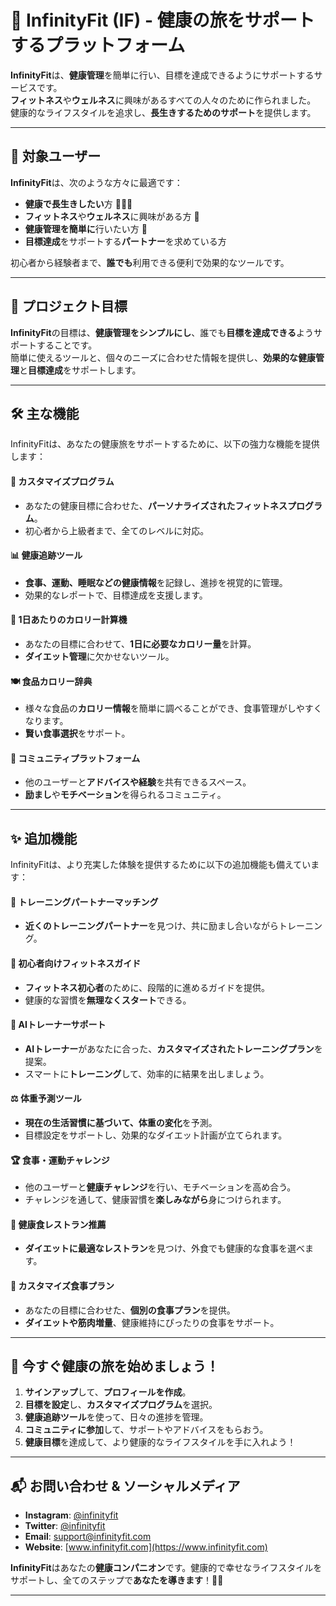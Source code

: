 # 🌟 InfinityFit (IF) - 健康の旅をサポートするプラットフォーム

**InfinityFit**は、**健康管理**を簡単に行い、目標を達成できるようにサポートするサービスです。  
**フィットネス**や**ウェルネス**に興味があるすべての人々のために作られました。  
健康的なライフスタイルを追求し、**長生きするためのサポート**を提供します。

---

## 🎯 **対象ユーザー**

**InfinityFit**は、次のような方々に最適です：

- **健康で長生きしたい**方 🏃‍♂️🌱
- **フィットネス**や**ウェルネス**に興味がある方 💪
- **健康管理を簡単に**行いたい方 📝
- **目標達成**をサポートする**パートナー**を求めている方

初心者から経験者まで、**誰でも**利用できる便利で効果的なツールです。

---

## 🚀 **プロジェクト目標**

**InfinityFit**の目標は、**健康管理をシンプルにし**、誰でも**目標を達成できる**ようサポートすることです。  
簡単に使えるツールと、個々のニーズに合わせた情報を提供し、**効果的な健康管理**と**目標達成**をサポートします。

---

## 🛠️ **主な機能**

InfinityFitは、あなたの健康旅をサポートするために、以下の強力な機能を提供します：

#### 💪 **カスタマイズプログラム**
- あなたの健康目標に合わせた、**パーソナライズされたフィットネスプログラム**。
- 初心者から上級者まで、全てのレベルに対応。

#### 📊 **健康追跡ツール**
- **食事、運動、睡眠などの健康情報**を記録し、進捗を視覚的に管理。
- 効果的なレポートで、目標達成を支援します。

#### 🍏 **1日あたりのカロリー計算機**
- あなたの目標に合わせて、**1日に必要なカロリー量**を計算。
- **ダイエット管理**に欠かせないツール。

#### 🍽️ **食品カロリー辞典**
- 様々な食品の**カロリー情報**を簡単に調べることができ、食事管理がしやすくなります。
- **賢い食事選択**をサポート。

#### 💬 **コミュニティプラットフォーム**
- 他のユーザーと**アドバイスや経験**を共有できるスペース。
- **励まし**や**モチベーション**を得られるコミュニティ。

---

## ✨ **追加機能**

InfinityFitは、より充実した体験を提供するために以下の追加機能も備えています：

#### 🤝 **トレーニングパートナーマッチング**
- **近くのトレーニングパートナー**を見つけ、共に励まし合いながらトレーニング。

#### 🏅 **初心者向けフィットネスガイド**
- **フィットネス初心者**のために、段階的に進めるガイドを提供。
- 健康的な習慣を**無理なくスタート**できる。

#### 🤖 **AIトレーナーサポート**
- **AIトレーナー**があなたに合った、**カスタマイズされたトレーニングプラン**を提案。
- スマートに**トレーニング**して、効率的に結果を出しましょう。

#### ⚖️ **体重予測ツール**
- **現在の生活習慣に基づいて、体重の変化**を予測。
- 目標設定をサポートし、効果的なダイエット計画が立てられます。

#### 🏆 **食事・運動チャレンジ**
- 他のユーザーと**健康チャレンジ**を行い、モチベーションを高め合う。
- チャレンジを通して、健康習慣を**楽しみながら**身につけられます。

#### 🍴 **健康食レストラン推薦**
- **ダイエットに最適なレストラン**を見つけ、外食でも健康的な食事を選べます。

#### 🥗 **カスタマイズ食事プラン**
- あなたの目標に合わせた、**個別の食事プラン**を提供。
- **ダイエットや筋肉増量**、健康維持にぴったりの食事をサポート。

---

## 📲 **今すぐ健康の旅を始めましょう！**

1. **サインアップ**して、**プロフィールを作成**。
2. **目標を設定**し、**カスタマイズプログラム**を選択。
3. **健康追跡ツール**を使って、日々の進捗を管理。
4. **コミュニティに参加**して、サポートやアドバイスをもらおう。
5. **健康目標**を達成して、より健康的なライフスタイルを手に入れよう！

---

## 📬 **お問い合わせ & ソーシャルメディア**

- **Instagram**: [@infinityfit](https://www.instagram.com/infinityfit)
- **Twitter**: [@infinityfit](https://twitter.com/infinityfit)
- **Email**: [support@infinityfit.com](mailto:support@infinityfit.com)
- **Website**: [www.infinityfit.com](https://www.infinityfit.com)

**InfinityFit**はあなたの**健康コンパニオン**です。健康的で幸せなライフスタイルをサポートし、全てのステップで**あなたを導きます**！💪🌟

---
